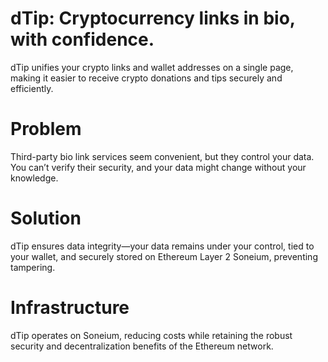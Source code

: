 # dTip: Cryptocurrency links in bio, with confidence.
dTip unifies your crypto links and wallet addresses on a single page, making it easier to receive crypto donations and tips securely and efficiently.

# Problem
Third-party bio link services seem convenient, but they control your data. You can’t verify their security, and your data might change without your knowledge.

# Solution
dTip ensures data integrity—your data remains under your control, tied to your wallet, and securely stored on Ethereum Layer 2 Soneium, preventing tampering.

# Infrastructure
dTip operates on Soneium, reducing costs while retaining the robust security and decentralization benefits of the Ethereum network.

